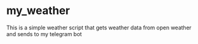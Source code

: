 # my_weather
This is a simple weather script that gets weather data from open weather and sends to my telegram bot
